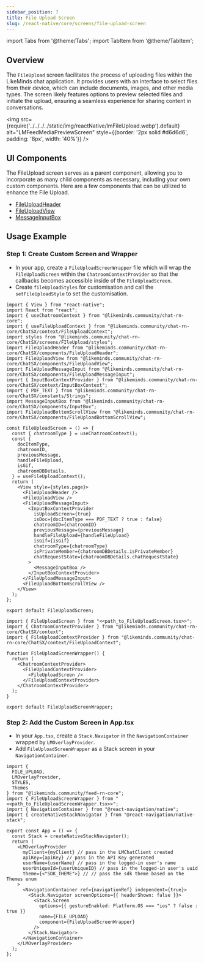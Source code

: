 ```yaml
---
sidebar_position: 7
title: File Upload Screen
slug: /react-native/core/screens/file-upload-screen
---
```


import Tabs from '@theme/Tabs';
import TabItem from '@theme/TabItem';

## Overview

The `FileUpload` screen facilitates the process of uploading files within the LikeMinds chat application. It provides users with an interface to select files from their device, which can include documents, images, and other media types. The screen likely features options to preview selected files and initiate the upload, ensuring a seamless experience for sharing content in conversations.

<img
src={require('../../../../static/img/reactNative/lmFileUpload.webp').default}
alt="LMFeedMediaPreviewScreen"
style={{border: '2px solid #d6d6d6', padding: '8px', width: '40%'}}
/>

## UI Components

The FileUpload screen serves as a parent component, allowing you to incorporate as many child components as necessary, including your own custom components. Here are a few components that can be utilized to enhance the File Upload.

- [FileUploadHeader](../Components/FileUpload/FileUploadHeader.md)
- [FileUploadView](../Components/FileUpload/FileUploadView.md)
- [MessageInputBox](../Components/MessageInput/MessageInputBox.md)

## Usage Example

### Step 1: Create Custom Screen and Wrapper

- In your app, create a `FileUploadScreenWrapper` file which will wrap the `FileUploadScreen` within the `ChatroomContextProvider` so that the callbacks becomes accessible inside of the `FileUploadScreen`.
- Create `fileUploadStyles` for customisation and call the `setFileUploadStyle` to set the customisation.

<Tabs>
<TabItem value="FileUploadScreen" label="FileUploadScreen">

```tsx
import { View } from "react-native";
import React from "react";
import { useChatroomContext } from "@likeminds.community/chat-rn-core";
import { useFileUploadContext } from "@likeminds.community/chat-rn-core/ChatSX/context/FileUploadContext";
import styles from "@likeminds.community/chat-rn-core/ChatSX/screens/FIleUpload/styles";
import FileUploadHeader from "@likeminds.community/chat-rn-core/ChatSX/components/FileUploadHeader";
import FileUploadView from "@likeminds.community/chat-rn-core/ChatSX/components/FileUploadView";
import FileUploadMessageInput from "@likeminds.community/chat-rn-core/ChatSX/components/FileUploadMessageInput";
import { InputBoxContextProvider } from "@likeminds.community/chat-rn-core/ChatSX/context/InputBoxContext";
import { PDF_TEXT } from "@likeminds.community/chat-rn-core/ChatSX/constants/Strings";
import MessageInputBox from "@likeminds.community/chat-rn-core/ChatSX/components/InputBox";
import FileUploadBottomScrollView from "@likeminds.community/chat-rn-core/ChatSX/components/FileUploadBottomScrollView";

const FileUploadScreen = () => {
  const { chatroomType } = useChatroomContext();
  const {
    docItemType,
    chatroomID,
    previousMessage,
    handleFileUpload,
    isGif,
    chatroomDBDetails,
  } = useFileUploadContext();
  return (
    <View style={styles.page}>
      <FileUploadHeader />
      <FileUploadView />
      <FileUploadMessageInput>
        <InputBoxContextProvider
          isUploadScreen={true}
          isDoc={docItemType === PDF_TEXT ? true : false}
          chatroomID={chatroomID}
          previousMessage={previousMessage}
          handleFileUpload={handleFileUpload}
          isGif={isGif}
          chatroomType={chatroomType}
          isPrivateMember={chatroomDBDetails.isPrivateMember}
          chatRequestState={chatroomDBDetails.chatRequestState}
        >
          <MessageInputBox />
        </InputBoxContextProvider>
      </FileUploadMessageInput>
      <FileUploadBottomScrollView />
    </View>
  );
};

export default FileUploadScreen;
```

</TabItem>
<TabItem value="FileUploadScreenWrapper" label="FileUploadScreenWrapper">

```tsx
import { FileUploadScreen } from "<<path_to_FileUploadScreen.tsx>>";
import { ChatroomContextProvider } from "@likeminds.community/chat-rn-core/ChatSX/context";
import { FileUploadContextProvider } from "@likeminds.community/chat-rn-core/ChatSX/context/FileUploadContext";

function FileUploadScreenWrapper() {
  return (
    <ChatroomContextProvider>
      <FileUploadContextProvider>
        <FileUploadScreen />
      </FileUploadContextProvider>
    </ChatroomContextProvider>
  );
}

export default FileUploadScreenWrapper;
```

</TabItem>
</Tabs>

### Step 2: Add the Custom Screen in App.tsx

- In your `App.tsx`, create a `Stack.Navigator` in the `NavigationContainer` wrapped by `LMOverlayProvider`.
- Add `FileUploadScreenWrapper` as a Stack screen in your `NavigationContainer`.

```tsx title="App.tsx"
import {
  FILE_UPLOAD,
  LMOverlayProvider,
  STYLES,
  Themes
} from "@likeminds.community/feed-rn-core";
import { FileUploadScreenWrapper } from "<<path_to_FileUploadScreenWrapper.tsx>>";
import { NavigationContainer } from "@react-navigation/native";
import { createNativeStackNavigator } from "@react-navigation/native-stack";

export const App = () => {
  const Stack = createNativeStackNavigator();
  return (
    <LMOverlayProvider
      myClient={myClient} // pass in the LMChatClient created
      apiKey={apiKey} // pass in the API Key generated
      userName={userName} // pass in the logged-in user's name
      userUniqueId={userUniqueID} // pass in the logged-in user's uuid
      theme={<"SDK_THEME">} // // pass the sdk theme based on the Themes enum
    >
      <NavigationContainer ref={navigationRef} independent={true}>
        <Stack.Navigator screenOptions={{ headerShown: false }}>
          <Stack.Screen
            options={{ gestureEnabled: Platform.OS === "ios" ? false : true }}
            name={FILE_UPLOAD}
            component={FileUploadScreenWrapper}
          />
        </Stack.Navigator>
      </NavigationContainer>
    </LMOverlayProvider>
  );
};
```
